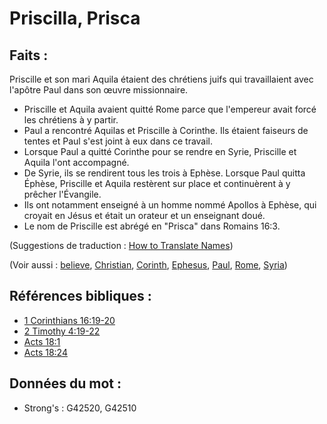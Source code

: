 # Priscilla, Prisca

## Faits :

Priscille et son mari Aquila étaient des chrétiens juifs qui travaillaient avec l'apôtre Paul dans son œuvre missionnaire.

* Priscille et Aquila avaient quitté Rome parce que l'empereur avait forcé les chrétiens à y partir.
* Paul a rencontré Aquilas et Priscille à Corinthe. Ils étaient faiseurs de tentes et Paul s'est joint à eux dans ce travail.
* Lorsque Paul a quitté Corinthe pour se rendre en Syrie, Priscille et Aquila l'ont accompagné.
* De Syrie, ils se rendirent tous les trois à Ephèse. Lorsque Paul quitta Éphèse, Priscille et Aquila restèrent sur place et continuèrent à y prêcher l'Évangile.
* Ils ont notamment enseigné à un homme nommé Apollos à Ephèse, qui croyait en Jésus et était un orateur et un enseignant doué.
* Le nom de Priscille est abrégé en "Prisca" dans Romains 16:3.

(Suggestions de traduction : [How to Translate Names](rc://en/ta/man/translate/translate-names))

(Voir aussi : [believe](../kt/believe.md), [Christian](../kt/christian.md), [Corinth](../names/corinth.md), [Ephesus](../names/ephesus.md), [Paul](../names/paul.md), [Rome](../names/rome.md), [Syria](../names/syria.md))

## Références bibliques :

* [1 Corinthians 16:19-20](rc://en/tn/help/1co/16/19)
* [2 Timothy 4:19-22](rc://en/tn/help/2ti/04/19)
* [Acts 18:1](rc://en/tn/help/act/18/01)
* [Acts 18:24](rc://en/tn/help/act/18/24)

## Données du mot :

* Strong's : G42520, G42510
